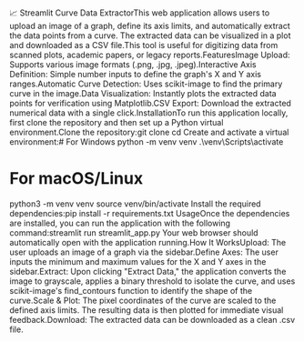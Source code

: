 📈 Streamlit Curve Data ExtractorThis web application allows users to upload an image of a graph, define its axis limits, and automatically extract the data points from a curve. The extracted data can be visualized in a plot and downloaded as a CSV file.This tool is useful for digitizing data from scanned plots, academic papers, or legacy reports.FeaturesImage Upload: Supports various image formats (.png, .jpg, .jpeg).Interactive Axis Definition: Simple number inputs to define the graph's X and Y axis ranges.Automatic Curve Detection: Uses scikit-image to find the primary curve in the image.Data Visualization: Instantly plots the extracted data points for verification using Matplotlib.CSV Export: Download the extracted numerical data with a single click.InstallationTo run this application locally, first clone the repository and then set up a Python virtual environment.Clone the repository:git clone <your-repository-url>
cd <your-repository-directory>
Create and activate a virtual environment:# For Windows
python -m venv venv
.\venv\Scripts\activate

# For macOS/Linux
python3 -m venv venv
source venv/bin/activate
Install the required dependencies:pip install -r requirements.txt
UsageOnce the dependencies are installed, you can run the application with the following command:streamlit run streamlit_app.py
Your web browser should automatically open with the application running.How It WorksUpload: The user uploads an image of a graph via the sidebar.Define Axes: The user inputs the minimum and maximum values for the X and Y axes in the sidebar.Extract: Upon clicking "Extract Data," the application converts the image to grayscale, applies a binary threshold to isolate the curve, and uses scikit-image's find_contours function to identify the shape of the curve.Scale & Plot: The pixel coordinates of the curve are scaled to the defined axis limits. The resulting data is then plotted for immediate visual feedback.Download: The extracted data can be downloaded as a clean .csv file.
